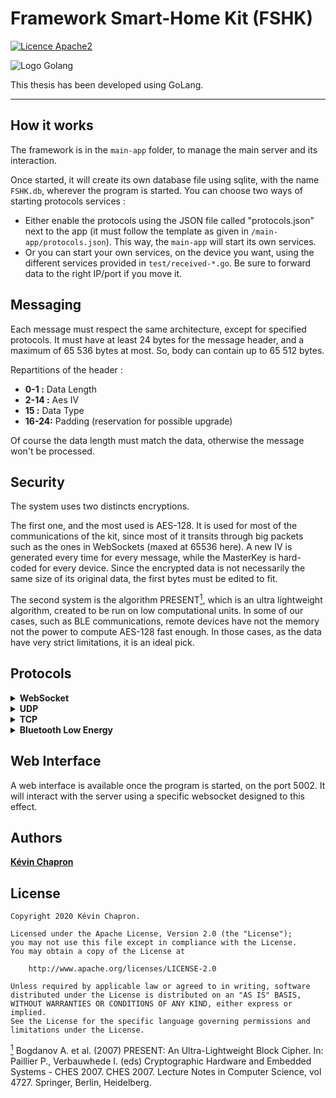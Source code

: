 
# Framework Smart-Home Kit (FSHK)

[![Licence Apache2](https://img.shields.io/hexpm/l/plug.svg)](http://www.apache.org/licenses/LICENSE-2.0)

![Logo Golang](https://github.com/golang/go/blob/master/doc/gopher/doc.png)

This thesis has been developed using GoLang.

---

How it works
------------

The framework is in the `main-app` folder, to manage the main server and its interaction. 

Once started, it will create its own database file using sqlite, with the name `FSHK.db`, wherever the program is started.
You can choose two ways of starting protocols services : 
 * Either enable the protocols using the JSON file called "protocols.json" next to the app (it must follow the template as given in `/main-app/protocols.json`). This way, the `main-app` will start its own services.
 * Or you can start your own services, on the device you want, using the different services provided in `test/received-*.go`. Be sure to forward data to the right IP/port if you move it.

Messaging
---------

Each message must respect the same architecture, except for specified protocols. 
It must have at least 24 bytes for the message header, and a maximum of 65 536 bytes at most. So, body can contain up to 65 512 bytes.

Repartitions of the header : 
* **0-1  :** Data Length
* **2-14 :** Aes IV
* **15   :** Data Type
* **16-24:** Padding (reservation for possible upgrade) 

Of course the data length must match the data, otherwise the message won't be processed.

Security
--------

The system uses two distincts encryptions.

The first one, and the most used is AES-128. It is used for most of the communications of the kit, since most of it transits through big packets such as the ones in WebSockets (maxed at 65536 here). 
A new IV is generated every time for every message, while the MasterKey is hard-coded for every device. Since the encrypted data is not necessarily the same size of its original data, the first bytes must be edited to fit.

The second system is the algorithm PRESENT<a href="#note1" id="note1ref"><sup>1</sup></a>, which is an ultra lightweight algorithm, created to be run on low computational units. 
In some of our cases, such as BLE communications, remote devices have not the memory not the power to compute AES-128 fast enough. 
In those cases, as the data have very strict limitations, it is an ideal pick.

Protocols
---------

<details>
<summary><b>WebSocket</b></summary>

<p>
Main-App is managing WebSockets from scratch on port <b>5001</b>. 
It's on this websocket that every protocol is forwarded.
</p>
</details>

<details>
<summary><b>UDP</b></summary>
<p>
This software allows UDP packets to be received on the port <b>5010</b>
Then, it forwards it to the main app, to register everything.

If something is received, the service will acknowledge it using a return message <b>{"data":"OK"}</b> everytime. 
If you do not receive it, your message has not been received.
</p>
</details>

<details>
<summary><b>TCP</b></summary>
<p>
This software allows TCP packets to be received on the port <b>5020</b>
Then, it forwards it to the main app, to register everything.

If something is received, the service will acknowledge it using a return message <b>{"data":"OK"}</b> everytime. 
If you do not receive it, your message has not been received.
</p>
</details>


<details>
<summary><b>Bluetooth Low Energy</b></summary>

<p>
BLE is managed internally using a WebSocket listening on Port <b>5030</b>.
Every device must have its own adapter to connect through it.
An example of such a device can be observed in <b>test/wristband-ble.go</b>.
</p>
</details>

Web Interface
-------------

A web interface is available once the program is started, on the port 5002. It will interact with the server using a specific websocket designed to this effect. 


Authors
---
**[Kévin Chapron](http://kevin-chapron.fr/)**

License
---
    Copyright 2020 Kévin Chapron.

    Licensed under the Apache License, Version 2.0 (the "License");
    you may not use this file except in compliance with the License.
    You may obtain a copy of the License at

        http://www.apache.org/licenses/LICENSE-2.0

    Unless required by applicable law or agreed to in writing, software
    distributed under the License is distributed on an "AS IS" BASIS,
    WITHOUT WARRANTIES OR CONDITIONS OF ANY KIND, either express or implied.
    See the License for the specific language governing permissions and
    limitations under the License.

<a id="note1" href="#note1ref"><sup>1</sup></a> Bogdanov A. et al. (2007) PRESENT: An Ultra-Lightweight Block Cipher. In: Paillier P., Verbauwhede I. (eds) Cryptographic Hardware and Embedded Systems - CHES 2007. CHES 2007. Lecture Notes in Computer Science, vol 4727. Springer, Berlin, Heidelberg.
